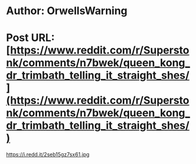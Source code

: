 # Author: OrwellsWarning
# Post URL: [https://www.reddit.com/r/Superstonk/comments/n7bwek/queen_kong_dr_trimbath_telling_it_straight_shes/](https://www.reddit.com/r/Superstonk/comments/n7bwek/queen_kong_dr_trimbath_telling_it_straight_shes/)


https://i.redd.it/2seb15gz7sx61.jpg